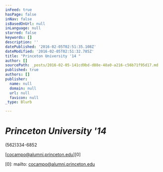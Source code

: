 ```yaml
---
inFeed: true
hasPage: false
inNav: false
isBasedOnUrl: null
inLanguage: null
starred: false
keywords: []
description: ''
datePublished: '2016-02-05T02:51:35.108Z'
dateModified: '2016-02-05T02:51:32.785Z'
title: "Princeton University '14 "
author: []
sourcePath: _posts/2016-02-05-141cd9bd-d88e-48a0-a216-c56b71f95d17.md
published: true
authors: []
publisher:
  name: null
  domain: null
  url: null
  favicon: null
_type: Blurb

---
```

# _Princeton University '14_

(562)334-6852

[cocampo@alumni.princeton.edu][0]

[0]: mailto: cocampo@alumni.princeton.edu